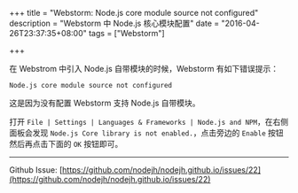 +++
title = "Webstorm: Node.js core module source not configured"
description = "Webstorm 中 Node.js 核心模块配置"
date = "2016-04-26T23:37:35+08:00"
tags = ["Webstorm"]

+++


在 Webstrom 中引入 Node.js 自带模块的时候，Webstorm 有如下错误提示：

```
Node.js core module source not configured
```

这是因为没有配置 Webstorm 支持 Node.js 自带模块。

<!--more-->

打开 `File | Settings | Languages & Frameworks | Node.js and NPM`，在右侧面板会发现 `Node.js Core library is not enabled.`，点击旁边的 `Enable` 按钮然后再点击下面的 `OK` 按钮即可。


---
Github Issue: [https://github.com/nodejh/nodejh.github.io/issues/22](https://github.com/nodejh/nodejh.github.io/issues/22)
